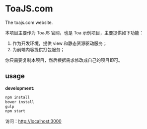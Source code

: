 ToaJS.com
====
The toajs.com website.


本项目主要作为 ToaJS 官网，也是 Toa 示例项目，主要提供如下功能：

1. 作为开发环境，提供 view 和静态资源驱动服务；
2. 为前端内容提供打包服务；

你只需要复制本项目，然后根据需求修改成自己的项目即可。

## usage

**development:**

```bash
npm install
bower install
gulp
npm start
```

访问：[http://localhost:3000](http://localhost:3000)
